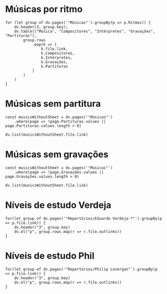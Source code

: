 # Músicas por ritmo

```dataviewjs
for (let group of dv.pages('"Músicas"').groupBy(p => p.Ritmos)) {
    dv.header(3, group.key);
    dv.table(["Música", "Compositores", "Intérpretes", "Gravações", "Partituras"],
        group.rows
            .map(k => [
				k.file.link,
				k.Compositores,
				k.Intérpretes,
				k.Gravações,
				k.Partituras
			]
		)
	)
}
```

# Músicas sem partitura
```dataviewjs
const musicsWithoutSheet = dv.pages('"Músicas"')
	.where(page => !page.Partituras.values || page.Partituras.values.length > 0)

dv.list(musicsWithoutSheet.file.link)
```

# Músicas sem gravações
```dataviewjs
const musicsWithoutSheet = dv.pages('"Músicas"')
	.where(page => !page.Gravações.values || page.Gravações.values.length > 0)

dv.list(musicsWithoutSheet.file.link)
```

# Níveis de estudo Verdeja
```dataviewjs
for(let group of dv.pages('"Repertórios/Eduardo Verdeja-*"').groupBy(p => p.file.link)) {
	dv.header("3", group.key)
	dv.el("p", group.rows.map(r => r.file.outlinks))
}
```

# Níveis de estudo Phil

```dataviewjs
for(let group of dv.pages('"Repertórios/Philip Lonergan"').groupBy(p => p.file.link)) {
	dv.header("3", group.key)
	dv.el("p", group.rows.map(r => r.file.outlinks))
}
```